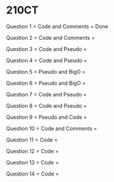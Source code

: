 # 210CT

Question 1 = Code and Comments = Done

Question 2 = Code and Comments =		

Question 3 = Code and Pseudo = 

Question 4 = Code and Pseudo = 

Question 5 = Pseudo and BigO =

Question 6 = Pseudo and BigO = 

Question 7 = Code and Pseudo =

Question 8 = Code and Pseudo =

Question 9 = Pseudo and Code =

Question 10 = Code and Comments =

Question 11 = Code = 

Question 12 = Code =

Question 13 = Code =

Question 14 = Code = 
